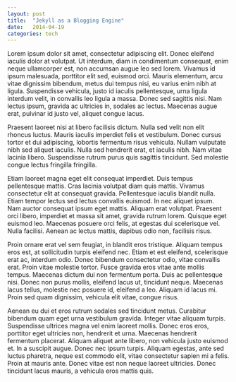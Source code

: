```yaml
---
layout: post
title:  "Jekyll as a Blogging Engine"
date:   2014-04-19
categories: tech
---
```


Lorem ipsum dolor sit amet, consectetur adipiscing elit. Donec eleifend iaculis
dolor at volutpat. Ut interdum, diam in condimentum consequat, enim neque ullamcorper est, non accumsan augue leo sed lorem. Vivamus id ipsum malesuada, porttitor elit sed, euismod orci. Mauris elementum, arcu vitae dignissim bibendum, metus dui tempus nisi, eu varius enim nibh at ligula. Suspendisse vehicula, justo id iaculis pellentesque, urna ligula interdum velit, in convallis leo ligula a massa. Donec sed sagittis nisi. Nam lectus ipsum, gravida ac ultricies in, sodales ac lectus. Maecenas augue erat, pulvinar id justo vel, aliquet congue lacus.

Praesent laoreet nisi at libero facilisis dictum. Nulla sed velit non elit rhoncus luctus. Mauris iaculis imperdiet felis et vestibulum. Donec cursus tortor et dui adipiscing, lobortis fermentum risus vehicula. Nullam vulputate nibh sed aliquet iaculis. Nulla sed hendrerit erat, et iaculis nibh. Nam vitae lacinia libero. Suspendisse rutrum purus quis sagittis tincidunt. Sed molestie congue lectus fringilla fringilla.

Etiam laoreet magna eget elit consequat imperdiet. Duis tempus pellentesque mattis. Cras lacinia volutpat diam quis mattis. Vivamus consectetur elit at consequat gravida. Pellentesque iaculis blandit nulla. Etiam tempor lectus sed lectus convallis euismod. In nec aliquet ipsum. Nam auctor consequat ipsum eget mattis. Aliquam erat volutpat. Praesent orci libero, imperdiet et massa sit amet, gravida rutrum lorem. Quisque eget euismod leo. Maecenas posuere orci felis, at egestas dui scelerisque vel. Nulla facilisi. Aenean ac lectus mattis, dapibus odio non, facilisis risus.

Proin ornare erat vel sem feugiat, in blandit eros tristique. Aliquam tempus eros est, at sollicitudin turpis eleifend nec. Etiam et est eleifend, scelerisque erat ac, interdum odio. Donec bibendum consectetur odio, vitae convallis erat. Proin vitae molestie tortor. Fusce gravida eros vitae ante mollis tempus. Maecenas dictum dui non fermentum porta. Duis ac pellentesque nisi. Donec non purus mollis, eleifend lacus ut, tincidunt neque. Maecenas lacus tellus, molestie nec posuere id, eleifend a leo. Aliquam id lacus mi. Proin sed quam dignissim, vehicula elit vitae, congue risus.

Aenean eu dui et eros rutrum sodales sed tincidunt metus. Curabitur bibendum quam eget urna vestibulum gravida. Integer vitae aliquam turpis. Suspendisse ultrices magna vel enim laoreet mollis. Donec eros eros, porttitor eget ultricies non, hendrerit et urna. Maecenas hendrerit fermentum placerat. Aliquam aliquet ante libero, non vehicula justo euismod et. In a suscipit augue. Donec nec ipsum turpis. Aliquam egestas, ante sed luctus pharetra, neque est commodo elit, vitae consectetur sapien mi a felis. Proin at mauris ante. Donec vitae est non neque laoreet ultricies. Donec tincidunt lacus mauris, a vehicula eros mattis quis.
